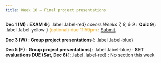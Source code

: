 ```yaml
---
title: Week 10 — Final project presentations
---
```


**Dec 1 (M)**
: **EXAM 4**{: .label .label-red} *covers Weeks 7, 8, & 9*
: **Quiz 9**{: .label .label-yellow } <font color="orange">(optional) due 11:59pm</font>
    : [Submit](.)

**Dec 3 (W)**
: **Group project presentations**{: .label .label-blue}

**Dec 5 (F)**
: **Group project presentations**{: .label .label-blue}
: **SET evaluations DUE (Sat, Dec 6)**{: .label .label-red}
: No section this week
